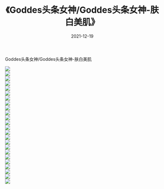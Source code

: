 ﻿---
layout: post
title:  《Goddes头条女神/Goddes头条女神-肤白美肌》
date:   2021-12-19
img: http://pic.660000.xyz/1:/网络美图/2021/Goddes头条女神/Goddes头条女神-肤白美肌/000.jpg
categories: [美女, 清纯, 唯美]
---

Goddes头条女神/Goddes头条女神-肤白美肌

 ![](http://pic.660000.xyz/1:/网络美图/2021/Goddes头条女神/Goddes头条女神-肤白美肌/001.jpg) <br>![](http://pic.660000.xyz/1:/网络美图/2021/Goddes头条女神/Goddes头条女神-肤白美肌/002.jpg) <br>![](http://pic.660000.xyz/1:/网络美图/2021/Goddes头条女神/Goddes头条女神-肤白美肌/003.jpg) <br>![](http://pic.660000.xyz/1:/网络美图/2021/Goddes头条女神/Goddes头条女神-肤白美肌/004.jpg) <br>![](http://pic.660000.xyz/1:/网络美图/2021/Goddes头条女神/Goddes头条女神-肤白美肌/005.jpg) <br>![](http://pic.660000.xyz/1:/网络美图/2021/Goddes头条女神/Goddes头条女神-肤白美肌/006.jpg) <br>![](http://pic.660000.xyz/1:/网络美图/2021/Goddes头条女神/Goddes头条女神-肤白美肌/007.jpg) <br>![](http://pic.660000.xyz/1:/网络美图/2021/Goddes头条女神/Goddes头条女神-肤白美肌/008.jpg) <br>![](http://pic.660000.xyz/1:/网络美图/2021/Goddes头条女神/Goddes头条女神-肤白美肌/009.jpg) <br>![](http://pic.660000.xyz/1:/网络美图/2021/Goddes头条女神/Goddes头条女神-肤白美肌/010.jpg) <br>![](http://pic.660000.xyz/1:/网络美图/2021/Goddes头条女神/Goddes头条女神-肤白美肌/011.jpg) <br>![](http://pic.660000.xyz/1:/网络美图/2021/Goddes头条女神/Goddes头条女神-肤白美肌/012.jpg) <br>![](http://pic.660000.xyz/1:/网络美图/2021/Goddes头条女神/Goddes头条女神-肤白美肌/013.jpg) <br>![](http://pic.660000.xyz/1:/网络美图/2021/Goddes头条女神/Goddes头条女神-肤白美肌/014.jpg) <br>![](http://pic.660000.xyz/1:/网络美图/2021/Goddes头条女神/Goddes头条女神-肤白美肌/015.jpg) <br>![](http://pic.660000.xyz/1:/网络美图/2021/Goddes头条女神/Goddes头条女神-肤白美肌/016.jpg) <br>![](http://pic.660000.xyz/1:/网络美图/2021/Goddes头条女神/Goddes头条女神-肤白美肌/017.jpg) <br>![](http://pic.660000.xyz/1:/网络美图/2021/Goddes头条女神/Goddes头条女神-肤白美肌/018.jpg) <br>![](http://pic.660000.xyz/1:/网络美图/2021/Goddes头条女神/Goddes头条女神-肤白美肌/019.jpg) <br>![](http://pic.660000.xyz/1:/网络美图/2021/Goddes头条女神/Goddes头条女神-肤白美肌/020.jpg) <br>![](http://pic.660000.xyz/1:/网络美图/2021/Goddes头条女神/Goddes头条女神-肤白美肌/021.jpg) <br>![](http://pic.660000.xyz/1:/网络美图/2021/Goddes头条女神/Goddes头条女神-肤白美肌/022.jpg) <br>![](http://pic.660000.xyz/1:/网络美图/2021/Goddes头条女神/Goddes头条女神-肤白美肌/023.jpg) <br>![](http://pic.660000.xyz/1:/网络美图/2021/Goddes头条女神/Goddes头条女神-肤白美肌/024.jpg) <br>